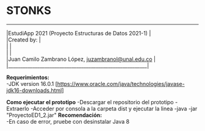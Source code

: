# STONKS
 _________________________________________________________   
|EstudiApp 2021 (Proyecto Estructuras de Datos 2021-1)    |   
|Created by:                                              |   
|                                                         |  
|                                                         |   
|Juan Camilo Zambrano López, juzambranol@unal.edu.co      |   
|_________________________________________________________|   

**Requerimientos:**  
-JDK version 16.0.1 [https://www.oracle.com/java/technologies/javase-jdk16-downloads.html]  


**Como ejecutar el prototipo**
-Descargar el repositorio del prototipo
-Extraerlo
-Acceder por consola a la carpeta dist y ejecutar la linea 
-java -jar "ProyectoED1_2.jar" 
**Recomendación:**  
-En caso de error, pruebe con desinstalar Java 8  

